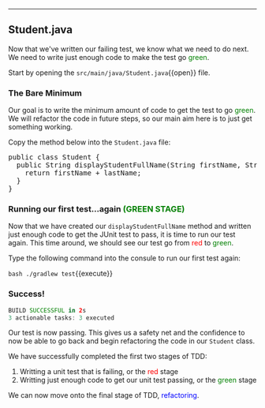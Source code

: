 
---
## Student.java

Now that we've written our failing test, we know what we need to do next. We need to write just enough code to make the test go <span style="color:green">green</span>.

Start by opening the `src/main/java/Student.java`{{open}} file.

### The Bare Minimum

Our goal is to write the minimum amount of code to get the test to go <span style="color:green">green</span>. We will refactor the code in future steps, so our main aim here is to just get something working.

Copy the method below into the `Student.java` file:

<pre class="file" data-filename="src/main/java/Student.java" data-target="replace">
public class Student {
  public String displayStudentFullName(String firstName, String lastName) {
    return firstName + lastName;
  }
}
</pre>

### Running our first test...again <span style="color:green">(GREEN STAGE)</span>

Now that we have created our `displayStudentFullName` method and written just enough code to get the JUnit test to pass, it is time to run our test again. This time around, we should see our test go from <span style="color:red">red</span> to <span style="color:green">green</span>.

Type the following command into the consule to run our first test again:

`bash ./gradlew test`{{execute}}

### Success!

```gradle
BUILD SUCCESSFUL in 2s
3 actionable tasks: 3 executed
```

Our test is now passing. This gives us a safety net and the confidence to now be able to go back and begin refactoring the code in our `Student` class.

We have successfully completed the first two stages of TDD:

1. Writting a unit test that is failing, or the <span style="color:red">red</span> stage
2. Writting just enough code to get our unit test passing, or the <span style="color:green">green</span> stage

We can now move onto the final stage of TDD, <span style="color:blue">refactoring</span>.